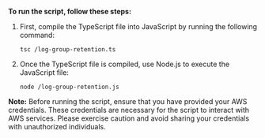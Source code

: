 **To run the script, follow these steps:**

1. First, compile the TypeScript file into JavaScript by running the following command:

   ```
   tsc /log-group-retention.ts
   ```


2. Once the TypeScript file is compiled, use Node.js to execute the JavaScript file:

   ```
   node /log-group-retention.js
   ```



**Note:** Before running the script, ensure that you have provided your AWS credentials. These credentials are necessary for the script to interact with AWS services. Please exercise caution and avoid sharing your credentials with unauthorized individuals.
